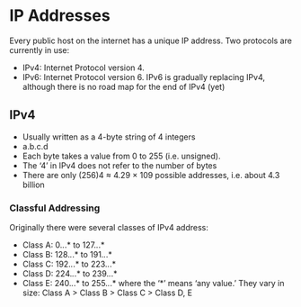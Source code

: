 # IP Addresses
Every public host on the internet has a unique IP address.
Two protocols are currently in use:
- IPv4: Internet Protocol version 4.
- IPv6: Internet Protocol version 6.
IPv6 is gradually replacing IPv4, although there is no road map for the end of IPv4 (yet)
## IPv4
- Usually written as a 4-byte string of 4 integers
- a.b.c.d
- Each byte takes a value from 0 to 255 (i.e. unsigned).
- The ‘4’ in IPv4 does not refer to the number of bytes
- There are only (256)4 ≈ 4.29 × 109 possible addresses, i.e. about 4.3 billion
### Classful Addressing
Originally there were several classes of IPv4 address:
- Class A: 0.*.*.* to 127.*.*.*
- Class B: 128.*.*.* to 191.*.*.*
- Class C: 192.*.*.* to 223.*.*.*
- Class D: 224.*.*.* to 239.*.*.*
- Class E: 240.*.*.* to 255.*.*.*
where the ‘\*’ means ‘any value.’
They vary in size: Class A > Class B > Class C > Class D, E
